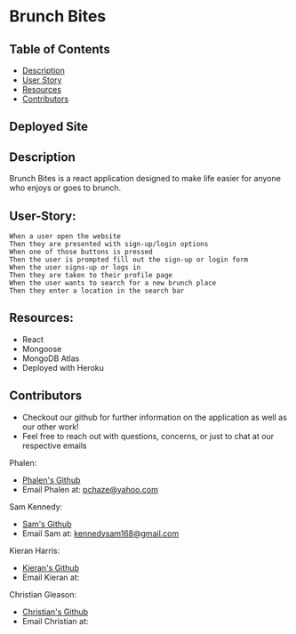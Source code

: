 # Brunch Bites

## Table of Contents

- [Description](#Description)
- [User Story](#User-Story)
- [Resources](#Resources)
- [Contributors](#Contributors)

## Deployed Site
<!-- link to deployed site -->

<!-- ![Screenshot of Landing page.](./assets/) -->

## Description
Brunch Bites is a react application designed to make life easier for anyone who enjoys or goes to brunch.

## User-Story:
```
When a user open the website
Then they are presented with sign-up/login options
When one of those buttons is pressed
Then the user is prompted fill out the sign-up or login form
When the user signs-up or logs in
Then they are taken to their profile page
When the user wants to search for a new brunch place
Then they enter a location in the search bar

```

## Resources:
- React
- Mongoose
- MongoDB Atlas
- Deployed with Heroku

## Contributors
- Checkout our github for further information on the application as well as our other work!
- Feel free to reach out with questions, concerns, or just to chat at our respective emails

Phalen:
- [Phalen's Github](https://github.com/PhalenH)
- Email Phalen at: pchaze@yahoo.com

Sam Kennedy: 
- [Sam's Github](https://github.com/kennedysam168)
- Email Sam at: kennedysam168@gmail.com

Kieran Harris: 
- [Kieran's Github](https://github.com/kieranh971)
- Email Kieran at: 

Christian Gleason: 
- [Christian's Github](https://github.com/ChristianAnti)
- Email Christian at: 
